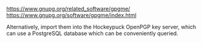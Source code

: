 https://www.gnupg.org/related_software/gpgme/
https://www.gnupg.org/software/gpgme/index.html

Alternatively, import them into the Hockeypuck OpenPGP key server, which can use a PostgreSQL database which can be conveniently queried.